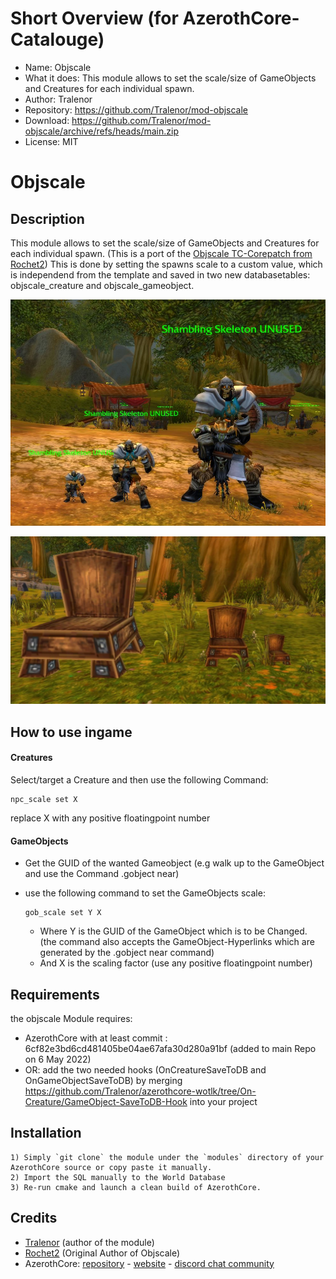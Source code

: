 # Short Overview (for AzerothCore-Catalouge)

* Name:   Objscale
* What it does: This module allows to set the scale/size of GameObjects and Creatures for each individual spawn.
* Author:   Tralenor
* Repository:   https://github.com/Tralenor/mod-objscale
* Download:   https://github.com/Tralenor/mod-objscale/archive/refs/heads/main.zip
* License:   MIT

# Objscale

## Description

This module allows to set the scale/size of GameObjects and Creatures for each individual spawn. (This is a port of the [Objscale TC-Corepatch from Rochet2](https://github.com/Rochet2/TrinityCore/tree/objscale_3.3.5/src/server/scripts/Custom/objscale))
This is done by setting the spawns scale to a custom value, which is independend from the template and saved in two new databasetables: objscale_creature and objscale_gameobject.

![exampleCreature](exampleCreature.JPG)

![exampleGameObject](exampleGameObject.JPG)


## How to use ingame

#### Creatures

Select/target a Creature and then use the following Command: 

```
npc_scale set X
```

replace X with any positive floatingpoint number

#### GameObjects

* Get the GUID of the wanted Gameobject (e.g walk up to the GameObject and use the Command .gobject near)

* use the following command to set the GameObjects scale: 

  ```
  gob_scale set Y X
  ```

  * Where Y is the GUID of the GameObject which is to be Changed. (the command also accepts the GameObject-Hyperlinks which are generated by the .gobject near command)
  * And X is the scaling factor (use any positive floatingpoint number)

  


## Requirements

the objscale Module requires:

- AzerothCore with at least commit : 6cf82e3bd6cd481405be04ae67afa30d280a91bf (added to main Repo on 6 May 2022)
- OR: add the two needed hooks (OnCreatureSaveToDB and OnGameObjectSaveToDB) by merging https://github.com/Tralenor/azerothcore-wotlk/tree/On-Creature/GameObject-SaveToDB-Hook into your project

## Installation

```
1) Simply `git clone` the module under the `modules` directory of your AzerothCore source or copy paste it manually.
2) Import the SQL manually to the World Database
3) Re-run cmake and launch a clean build of AzerothCore.
```




## Credits

* [Tralenor](https://github.com/Tralenor) (author of the module)
* [Rochet2](https://github.com/Rochet2) (Original Author of Objscale)
* AzerothCore: [repository](https://github.com/azerothcore) - [website](http://azerothcore.org/) - [discord chat community](https://discord.gg/PaqQRkd)
